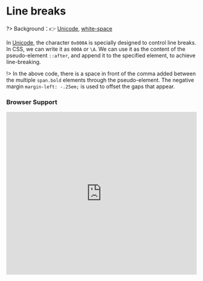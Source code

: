 
# Line breaks

?> Background：:point_right: [Unicode](https://en.wikipedia.org/wiki/Unicode), [white-space](https://developer.mozilla.org/zh-CN/docs/Web/CSS/white-space)

In [Unicode](http://www.ssec.wisc.edu/~tomw/java/unicode.html), the character `0x000A` is specially designed to control line breaks. In CSS, we can write it as `000A` or `\A`. We can use it as the content of the pseudo-element `::after`, and append it to the specified element, to achieve line-breaking.

<vuep template="#line-breaks_tlp"></vuep>

<script v-pre type="text/x-template" id="line-breaks_tlp">
<style>
  main{
    width: 100%;
    padding: 52px 39px;
    background: rgba(180,160,120,.1);
  }
  span.key {
    padding-right: 6px;
  }
  span.bold {
    line-height: 2em;
    font-weight: bold;
  }
  span.br::before {
    content: "\A";
    white-space: pre;
  }
  span.bold + span.bold::before {
    content: ", ";
    font-weight: 500;
    margin-left: -.25em;
  }    
</style>
<template>
  <main class="main">
    <span class="key">👦🏿Name:</span>
    <span class="bold">LHammer</span>
    <span class="key br">👨🏼‍💻GitHub:</span>
    <span class="bold">https://github.com/l-hammer</span>
    <span class="bold">https://gitee.com/lhammer</span>
    <span class="key br">🌎Juejin:</span>
    <span class="bold">https://juejin.im/user/57a3dbb2d342d300574d8369</span>
  </main>
</template>
<script>
</script>
</script>

!> In the above code, there is a space in front of the comma added between the multiple `span.bold` elements through the pseudo-element. The negative margin `margin-left: -.25em;` is used to offset the gaps that appear.

### Browser Support

<iframe
  width="100%"
  height="431px"
  frameborder="0"
  src="https://caniuse.bitsofco.de/embed/index.html?feat=css-gencontent&amp;periods=future_1,current,past_1,past_2,past_3&amp;accessible-colours=false">
</iframe>
